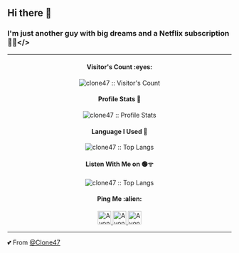 ## Hi there 👋

### I'm just another guy with big dreams and a Netflix subscription 💭🍿</>

---

<h4 align="center">Visitor's Count :eyes:</h4>
<p align="center"><img src="https://profile-counter.glitch.me/{clone47}/count.svg" alt="clone47 :: Visitor's Count" /></p>

<h4 align="center">Profile Stats 💪</h4>
<p align="center"><img src="https://github-readme-stats.vercel.app/api?username=clone47&theme=catppuccin_latte&show_icons=true" alt="clone47 :: Profile Stats" /></p>

<h4 align="center">Language I Used 📢</h4>
<p align="center"><img src="https://github-readme-stats.vercel.app/api/top-langs/?username=clone47&langs_count=10&theme=catppuccin_latte&layout=compact" alt="clone47 :: Top Langs" /></p>

<h4 align="center">Listen With Me on 🟢ᯤ</h4>
<p align="center"><img src="https://spotify-recently-played-readme.vercel.app/api?user=uksm9tzudywpnwn35oy5u6olk" alt="clone47 :: Top Langs" /></p>

<h4 align="center">Ping Me :alien:</h4>
<p align="center">
  <a href="https://www.linkedin.com/in/ayonalfaz/">
    <img src="https://www.vectorlogo.zone/logos/linkedin/linkedin-icon.svg" alt="Ayon's LinkedIn Profile" height="30" width="30">
  </a>
  <a href="https://stackoverflow.com/users/4329342/ayon-alfaz">
    <img src="https://www.vectorlogo.zone/logos/stackoverflow/stackoverflow-icon.svg" alt="Ayon's Stack Overflow Profile" height="30" width="30">
  </a>
  <a href="https://gitlab.com/clone47">
    <img src="https://www.vectorlogo.zone/logos/github/github-icon.svg" alt="Ayon's Github Profile" height="30" width="30">
  </a>
</p>

---

💕 From [@Clone47](https://github.com/clone47)
